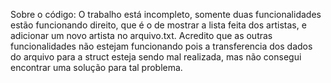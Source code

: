 Sobre o código: O trabalho está incompleto, somente duas funcionalidades estão funcionando direito, que é o de mostrar a lista feita dos artistas, e adicionar um novo artista no arquivo.txt. Acredito que as outras funcionalidades não estejam funcionando pois
a transferencia dos dados do arquivo para a struct esteja sendo mal realizada, mas não consegui encontrar uma solução para tal problema.
